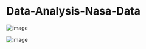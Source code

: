 # Data-Analysis-Nasa-Data

![image](https://github.com/user-attachments/assets/36304d0e-7a99-4d19-b1aa-299577cfe2df)

![image](https://github.com/user-attachments/assets/a708c614-5702-44e0-b3e4-4aed660cdd29)
